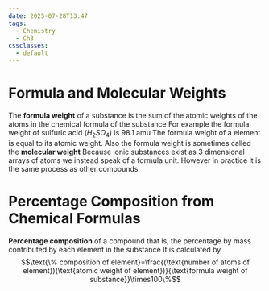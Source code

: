 ```yaml
---
date: 2025-07-28T13:47
tags:
  - Chemistry
  - Ch3
cssclasses:
  - default
---
```

# Formula and Molecular Weights
The **formula weight** of a substance is the sum of the atomic weights of the atoms in the chemical formula of the substance
For example the formula weight of sulfuric acid ($H_2SO_4$) is 98.1 amu
The formula weight of a element is equal to its atomic weight. Also the formula weight is sometimes called the **molecular weight**
Because ionic substances exist as 3 dimensional arrays of atoms we instead speak of a formula unit. However in practice it is the same process as other compounds

# Percentage Composition from Chemical Formulas
**Percentage composition** of a compound that is, the percentage by mass contributed by each element in the substance
It is calculated by $$\text{\% composition of element}=\frac{(\text{number of atoms of element})(\text{atomic weight of element})}{\text{formula weight of substance}}\times100\%$$
